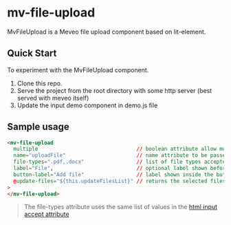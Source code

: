 # mv-file-upload

MvFileUpload is a Meveo file upload component based on lit-element.

## Quick Start

To experiment with the MvFileUpload component.

1. Clone this repo.
2. Serve the project from the root directory with some http server (best served with meveo itself)
3. Update the input demo component in demo.js file

## Sample usage

```html
<mv-file-upload
  multiple                                // boolean attribute allow multiple files to be selected
  name="uploadFile"                       // name attribute to be passed into hidden input element
  file-types=".pdf,.docx"                 // list of file types accepted by html input
  label="File",                           // optional label shown before the button
  button-label="Add file"                 // label shown inside the button
  @update-files="${this.updateFilesList}" // returns the selected files
>
</mv-file-upload>
```

> The file-types attribute uses the same list of values in the [html input accept attribute](https://developer.mozilla.org/en-US/docs/Web/HTML/Element/input/file#unique_file_type_specifiers)